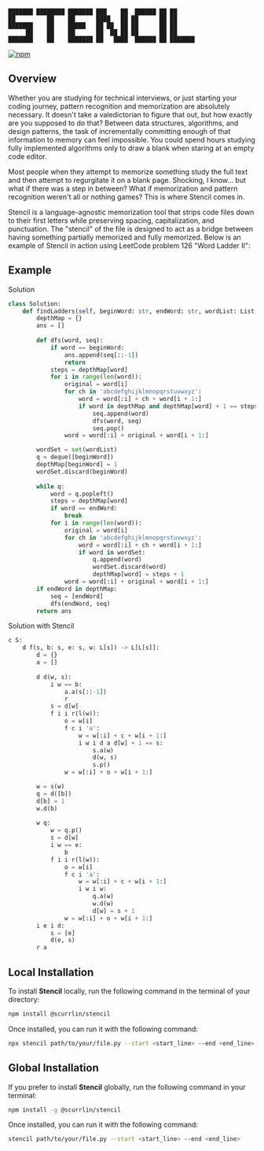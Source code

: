 ```

███████ ████████ ███████ ███    ██  ██████ ██ ██      
██         ██    ██      ████   ██ ██      ██ ██      
███████    ██    █████   ██ ██  ██ ██      ██ ██      
     ██    ██    ██      ██  ██ ██ ██      ██ ██      
███████    ██    ███████ ██   ████  ██████ ██ ███████ 

```

[![npm](https://img.shields.io/npm/dt/%40scurrlin%2Fstencil?style=flat&color=blue)](https://www.npmjs.com/package/@scurrlin/stencil)

## Overview

Whether you are studying for technical interviews, or just starting your coding journey, pattern recognition and memorization are absolutely necessary. It doesn't take a valedictorian to figure that out, but how exactly are you supposed to do that? Between data structures, algorithms, and design patterns, the task of incrementally committing enough of that information to memory can feel impossible. You could spend hours studying fully implemented algorithms only to draw a blank when staring at an empty code editor.

Most people when they attempt to memorize something study the full text and then attempt to regurgitate it on a blank page. Shocking, I know... but what if there was a step in between? What if memorization and pattern recognition weren't all or nothing games? This is where Stencil comes in.

Stencil is a language-agnostic memorization tool that strips code files down to their first letters while preserving spacing, capitalization, and punctuation. The "stencil" of the file is designed to act as a bridge between having something partially memorized and fully memorized. Below is an example of Stencil in action using LeetCode problem 126 "Word Ladder II":

## Example

Solution

```python
class Solution:
    def findLadders(self, beginWord: str, endWord: str, wordList: List[str]) -> List[List[str]]:
        depthMap = {}
        ans = []
        
        def dfs(word, seq):
            if word == beginWord:
                ans.append(seq[::-1])
                return            
            steps = depthMap[word]
            for i in range(len(word)):
                original = word[i]
                for ch in 'abcdefghijklmnopqrstuvwxyz':
                    word = word[:i] + ch + word[i + 1:]
                    if word in depthMap and depthMap[word] + 1 == steps:
                        seq.append(word)
                        dfs(word, seq)
                        seq.pop()
                word = word[:i] + original + word[i + 1:]

        wordSet = set(wordList)
        q = deque([beginWord])
        depthMap[beginWord] = 1
        wordSet.discard(beginWord) 
        
        while q:
            word = q.popleft()
            steps = depthMap[word]
            if word == endWord:
                break
            for i in range(len(word)):
                original = word[i]
                for ch in 'abcdefghijklmnopqrstuvwxyz':
                    word = word[:i] + ch + word[i + 1:]
                    if word in wordSet:
                        q.append(word)
                        wordSet.discard(word)
                        depthMap[word] = steps + 1  
                word = word[:i] + original + word[i + 1:] 
        if endWord in depthMap:
            seq = [endWord]
            dfs(endWord, seq)
        return ans
```

Solution with Stencil

```python
c S:
    d f(s, b: s, e: s, w: L[s]) -> L[L[s]]:
        d = {}
        a = []
        
        d d(w, s):
            i w == b:
                a.a(s[::-1])
                r            
            s = d[w]
            f i i r(l(w)):
                o = w[i]
                f c i 'a':
                    w = w[:i] + c + w[i + 1:]
                    i w i d a d[w] + 1 == s:
                        s.a(w)
                        d(w, s)
                        s.p()
                w = w[:i] + o + w[i + 1:]

        w = s(w)
        q = d([b])
        d[b] = 1
        w.d(b) 
        
        w q:
            w = q.p()
            s = d[w]
            i w == e:
                b
            f i i r(l(w)):
                o = w[i]
                f c i 'a':
                    w = w[:i] + c + w[i + 1:]
                    i w i w:
                        q.a(w)
                        w.d(w)
                        d[w] = s + 1  
                w = w[:i] + o + w[i + 1:] 
        i e i d:
            s = [e]
            d(e, s)
        r a
```

## Local Installation

To install **Stencil** locally, run the following command in the terminal of your directory:

```bash
npm install @scurrlin/stencil
```

Once installed, you can run it with the following command:

```bash
npx stencil path/to/your/file.py --start <start_line> --end <end_line>
```

## Global Installation

If you prefer to install **Stencil** globally, run the following command in your terminal:

```bash
npm install -g @scurrlin/stencil
```

Once installed, you can run it with the following command:

```bash
stencil path/to/your/file.py --start <start_line> --end <end_line>
```